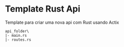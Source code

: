# Template Rust Api

Template para criar uma nova api com Rust usando Actix

```
api_folder\
|- main.rs
|- routes.rs
```
